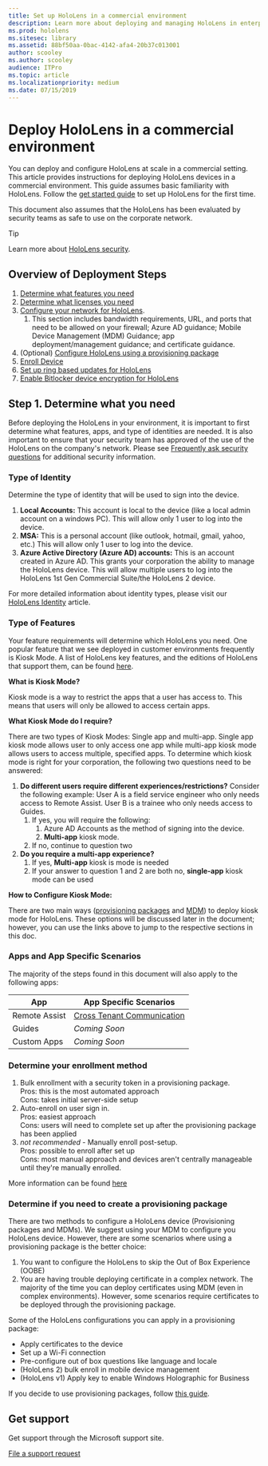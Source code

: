 ```yaml
---
title: Set up HoloLens in a commercial environment
description: Learn more about deploying and managing HoloLens in enterprise environments.
ms.prod: hololens
ms.sitesec: library
ms.assetid: 88bf50aa-0bac-4142-afa4-20b37c013001
author: scooley
ms.author: scooley
audience: ITPro
ms.topic: article
ms.localizationpriority: medium
ms.date: 07/15/2019
---
```


# Deploy HoloLens in a commercial environment

You can deploy and configure HoloLens at scale in a commercial setting. This article provides instructions for deploying HoloLens devices in a commercial environment. This guide assumes basic familiarity with HoloLens. Follow the [get started guide](hololens1-setup.md) to set up HoloLens for the first time.

This document also assumes that the HoloLens has been evaluated by security teams as safe to use on the corporate network.  
> [!Tip]
> Learn more about [HoloLens security](security-overview.md).

## Overview of Deployment Steps

1. [Determine what features you need](hololens-requirements.md#step-1-determine-what-you-need)
2. [Determine what licenses you need](hololens-licenses-requirements.md)
3. [Configure your network for HoloLens](hololens-commercial-infrastructure.md).
    1. This section includes bandwidth requirements, URL, and ports that need to be allowed on your firewall; Azure AD guidance; Mobile Device Management (MDM) Guidance; app deployment/management guidance; and certificate guidance.
4. (Optional) [Configure HoloLens using a provisioning package](hololens-provisioning.md)
5. [Enroll Device](hololens-enroll-mdm.md)
6. [Set up ring based updates for HoloLens](hololens-updates.md)
7. [Enable Bitlocker device encryption for HoloLens](security-encryption-data-protection.md)

## Step 1. Determine what you need

Before deploying the HoloLens in your environment, it is important to first determine what features, apps, and type of identities are needed. It is also important to ensure that your security team has approved of the use of the HoloLens on the company's network. Please see [Frequently ask security questions](hololens-faq-security.md) for additional security information.

### Type of Identity

Determine the type of identity that will be used to sign into the device.

1. **Local Accounts:** This account is local to the device (like a local admin account on a windows PC). This will allow only 1 user to log into the device.
2. **MSA:** This is a personal account (like outlook, hotmail, gmail, yahoo, etc.) This will allow only 1 user to log into the device.
3. **Azure Active Directory (Azure AD) accounts:** This is an account created in Azure AD. This grants your corporation the ability to manage the HoloLens device. This will allow multiple users to log into the HoloLens 1st Gen Commercial Suite/the HoloLens 2 device.

For more detailed information about identity types, please visit our [HoloLens Identity](hololens-identity.md) article.

### Type of Features

Your feature requirements will determine which HoloLens you need. One popular feature that we see deployed in customer environments frequently is Kiosk Mode. A list of HoloLens key features, and the editions of HoloLens that support them, can be found [here](hololens-commercial-features.md).

**What is Kiosk Mode?**

Kiosk mode is a way to restrict the apps that a user has access to. This means that users will only be allowed to access certain apps.

**What Kiosk Mode do I require?**

There are two types of Kiosk Modes: Single app and multi-app. Single app kiosk mode allows user to only access one app while multi-app kiosk mode allows users to access multiple, specified apps. To determine which kiosk mode is right for your corporation, the following two questions need to be answered:

1. **Do different users require different experiences/restrictions?** Consider the following example: User A is a field service engineer who only needs access to Remote Assist. User B is a trainee who only needs access to Guides.
    1. If yes, you will require the following:
        1. Azure AD Accounts as the method of signing into the device.
        1. **Multi-app** kiosk mode.
    1. If no, continue to question two
1. **Do you require a multi-app experience?**
    1. If yes, **Multi-app** kiosk is mode is needed
    1. If your answer to question 1 and 2 are both no, **single-app** kiosk mode can be used

**How to Configure Kiosk Mode:**

There are two main ways ([provisioning packages](hololens-kiosk.md#use-a-provisioning-package-to-set-up-a-single-app-or-multi-app-kiosk) and [MDM](hololens-kiosk.md#use-microsoft-intune-or-other-mdm-to-set-up-a-single-app-or-multi-app-kiosk)) to deploy kiosk mode for HoloLens. These options will be discussed later in the document; however, you can use the links above to jump to the respective sections in this doc.

### Apps and App Specific Scenarios

The majority of the steps found in this document will also apply to the following apps:

| App | App Specific Scenarios |
| --- | --- |
| Remote Assist | [Cross Tenant Communication](https://docs.microsoft.com/dynamics365/mixed-reality/remote-assist/cross-tenant-overview)|
| Guides  | *Coming Soon* |
|Custom Apps | *Coming Soon* |

### Determine your enrollment method

1. Bulk enrollment with a security token in a provisioning package.  
  Pros: this is the most automated approach\
  Cons: takes initial server-side setup  
1. Auto-enroll on user sign in.  
  Pros: easiest approach  
  Cons: users will need to complete set up after the provisioning package has been applied
1. _not recommended_ - Manually enroll post-setup.  
  Pros: possible to enroll after set up  
  Cons: most manual approach and devices aren't centrally manageable until they're manually enrolled.

  More information can be found [here](hololens-enroll-mdm.md)

### Determine if you need to create a provisioning package

There are two methods to configure a HoloLens device (Provisioning packages and MDMs). We suggest using your MDM to configure you HoloLens device. However, there are some scenarios where using a provisioning package is the better choice:

1. You want to configure the HoloLens to skip the Out of Box Experience (OOBE)
1. You are having trouble deploying certificate in a complex network. The majority of the time you can deploy certificates using MDM (even in complex environments). However, some scenarios require certificates to be deployed through the provisioning package.

Some of the HoloLens configurations you can apply in a provisioning package:

- Apply certificates to the device
- Set up a Wi-Fi connection
- Pre-configure out of box questions like language and locale
- (HoloLens 2) bulk enroll in mobile device management
- (HoloLens v1) Apply key to enable Windows Holographic for Business

If you decide to use provisioning packages, follow [this guide](hololens-provisioning.md).

## Get support

Get support through the Microsoft support site.

[File a support request](https://support.microsoft.com/supportforbusiness/productselection?sapid=e9391227-fa6d-927b-0fff-f96288631b8f)
